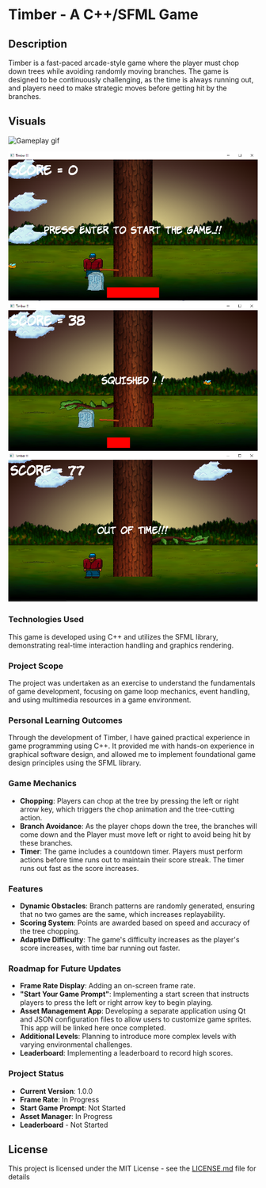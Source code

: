 # Timber - A C++/SFML Game

## Description
Timber is a fast-paced arcade-style game where the player must chop down trees while avoiding randomly moving branches. The game is designed to be continuously challenging, as the time is always running out, and players need to make strategic moves before getting hit by the branches.

## Visuals
![Gameplay gif](game_gif.gif)

![Landing Screen](start.png)
![Player Squished](squished.png)
![Out Of Time](oft.png)


### Technologies Used
This game is developed using C++ and utilizes the SFML library, demonstrating real-time interaction handling and graphics rendering.

### Project Scope
The project was undertaken as an exercise to understand the fundamentals of game development, focusing on game loop mechanics, event handling, and using multimedia resources in a game environment.

### Personal Learning Outcomes
Through the development of Timber, I have gained practical experience in game programming using C++. It provided me with hands-on experience in graphical software design, and allowed me to implement foundational game design principles using the SFML library.

### Game Mechanics
- **Chopping**: Players can chop at the tree by pressing the left or right arrow key, which triggers the chop animation and the tree-cutting action.
- **Branch Avoidance**: As the player chops down the tree, the branches will come down and the Player must move left or right to avoid being hit by these branches.
- **Timer**: The game includes a countdown timer. Players must perform actions before time runs out to maintain their score streak. The timer runs out fast as the score increases.

### Features
- **Dynamic Obstacles**: Branch patterns are randomly generated, ensuring that no two games are the same, which increases replayability.
- **Scoring System**: Points are awarded based on speed and accuracy of the tree chopping.
- **Adaptive Difficulty**: The game's difficulty increases as the player's score increases, with time bar running out faster.

### Roadmap for Future Updates
- **Frame Rate Display**: Adding an on-screen frame rate.
- **"Start Your Game Prompt"**: Implementing a start screen that instructs players to press the left or right arrow key to begin playing.
- **Asset Management App**: Developing a separate application using Qt and JSON configuration files to allow users to customize game sprites. This app will be linked here once completed.
- **Additional Levels**: Planning to introduce more complex levels with varying environmental challenges.
- **Leaderboard**: Implementing a leaderboard to record high scores.

### Project Status
- **Current Version**: 1.0.0
- **Frame Rate**:  In Progress
- **Start Game Prompt**: Not Started
- **Asset Manager**: In Progress
- **Leaderboard** - Not Started


## License
This project is licensed under the MIT License - see the [LICENSE.md](LICENSE) file for details

